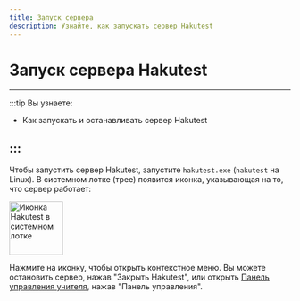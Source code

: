 ```yaml
---
title: Запуск сервера
description: Узнайте, как запускать сервер Hakutest
---
```


# Запуск сервера Hakutest

---

:::tip Вы узнаете:

-   Как запускать и останавливать сервер Hakutest

## :::

Чтобы запустить сервер Hakutest, запустите `hakutest.exe` (`hakutest` на Linux).
В системном лотке (трее) появится иконка, указывающая на то, что сервер работает:

<img src="/hakutest.svg" alt="Иконка Hakutest в системном лотке" width="96">

Нажмите на иконку, чтобы открыть контекстное меню. Вы можете остановить сервер,
нажав "Закрыть Hakutest", или открыть [Панель управления
учителя](/ru/handbook/guide/02-dashboard), нажав "Панель управления".
